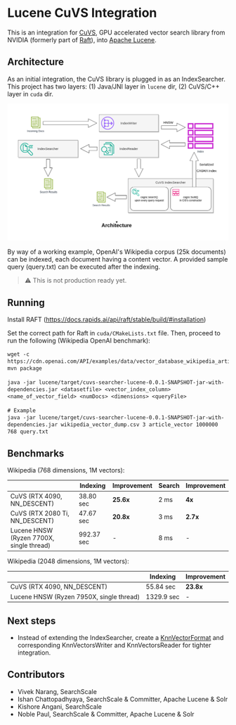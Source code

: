 # Lucene CuVS Integration

This is an integration for [CuVS](https://github.com/rapidsai/cuvs), GPU accelerated vector search library from NVIDIA (formerly part of [Raft](https://github.com/rapidsai/raft)), into [Apache Lucene](https://github.com/apache/lucene).

## Architecture

As an initial integration, the CuVS library is plugged in as an IndexSearcher. This project has two layers: (1) Java/JNI layer in `lucene` dir, (2) CuVS/C++ layer in `cuda` dir.

![Architecture](architecture.png "Lucene CuVS Architecture")

By way of a working example, OpenAI's Wikipedia corpus (25k documents) can be indexed, each document having a content vector. A provided sample query (query.txt) can be executed after the indexing.

> :warning: This is not production ready yet.

## Running

Install RAFT (https://docs.rapids.ai/api/raft/stable/build/#installation)

Set the correct path for Raft in `cuda/CMakeLists.txt` file. Then, proceed to run the following (Wikipedia OpenAI benchmark):

    wget -c https://cdn.openai.com/API/examples/data/vector_database_wikipedia_articles_embedded.zip
    mvn package

    java -jar lucene/target/cuvs-searcher-lucene-0.0.1-SNAPSHOT-jar-with-dependencies.jar <datasetfile> <vector_index_column> <name_of_vector_field> <numDocs> <dimensions> <queryFile>

    # Example
    java -jar lucene/target/cuvs-searcher-lucene-0.0.1-SNAPSHOT-jar-with-dependencies.jar wikipedia_vector_dump.csv 3 article_vector 1000000 768 query.txt

## Benchmarks

Wikipedia (768 dimensions, 1M vectors):

|                                          | Indexing   | Improvement | Search | Improvement |
| ---------------------------------------- | ---------- | ----------- | ------ | ----------- |
| CuVS (RTX 4090, NN_DESCENT)              | 38.80 sec  | **25.6x**   | 2 ms   | **4x**      |
| CuVS (RTX 2080 Ti, NN_DESCENT)           | 47.67 sec  | **20.8x**   | 3 ms   | **2.7x**    |
| Lucene HNSW (Ryzen 7700X, single thread) | 992.37 sec | -           | 8 ms   | -           |

Wikipedia (2048 dimensions, 1M vectors):

|                                          | Indexing   | Improvement |
| ---------------------------------------- | ---------- | ----------- |
| CuVS (RTX 4090, NN_DESCENT)              | 55.84 sec  | **23.8x**   |
| Lucene HNSW (Ryzen 7950X, single thread) | 1329.9 sec | -           |

## Next steps

- Instead of extending the IndexSearcher, create a [KnnVectorFormat](https://github.com/apache/lucene/blob/main/lucene/core/src/java/org/apache/lucene/codecs/KnnVectorsFormat.java) and corresponding KnnVectorsWriter and KnnVectorsReader for tighter integration.

## Contributors

- Vivek Narang, SearchScale
- Ishan Chattopadhyaya, SearchScale & Committer, Apache Lucene & Solr
- Kishore Angani, SearchScale
- Noble Paul, SearchScale & Committer, Apache Lucene & Solr
